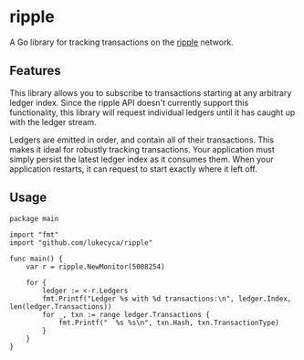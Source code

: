 # ripple

A Go library for tracking transactions on the [ripple](https://ripple.com) network.

## Features

This library allows you to subscribe to transactions starting at any arbitrary ledger
index. Since the ripple API doesn't currently support this functionality, this library
will request individual ledgers until it has caught up with the ledger stream.

Ledgers are emitted in order, and contain all of their transactions. This makes it
ideal for robustly tracking transactions. Your application must simply persist the
latest ledger index as it consumes them. When your application restarts, it can
request to start exactly where it left off.

## Usage

    package main

    import "fmt"
    import "github.com/lukecyca/ripple"

    func main() {
        var r = ripple.NewMonitor(5008254)

        for {
            ledger := <-r.Ledgers
            fmt.Printf("Ledger %s with %d transactions:\n", ledger.Index, len(ledger.Transactions))
            for _, txn := range ledger.Transactions {
                fmt.Printf("  %s %s\n", txn.Hash, txn.TransactionType)
            }
        }
    }
